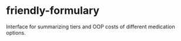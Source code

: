 # friendly-formulary
Interface for summarizing tiers and OOP costs of different medication options.
